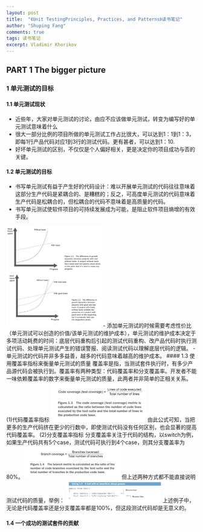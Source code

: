```yaml
---
layout: post
title:  "《Unit TestingPrinciples, Practices, and Patterns》读书笔记"
author: "Shuping Fang"
comments: true
tags: 读书笔记
excerpt: Vladimir Khorikov
---
```


## PART 1 The bigger picture

### 1 单元测试的目标

#### 1.1 单元测试现状
- 近些年，大家对单元测试的讨论，由应不应该做单元测试，转变为编写好的单元测试意味着什么
- 很大一部分比例的项目所做的单元测试工作占比很大，可以达到1：1到1：3，即每1行产品代码对应1到3行的测试代码。更有甚者，可以达到1：10.
- 好坏单元测试的区别，不仅仅是个人偏好相关，更是决定你的项目成功与否的关键。
#### 1.2 单元测试的目标
- 书写单元测试有益于产生好的代码设计：难以开展单元测试的代码往往意味着这部分生产代码是紧耦合的、是糟糕的；反之，可高度单元测试的代码意味着生产代码是松耦合的，但松耦合的代码不意味着是高质量的代码。
- 书写单元测试使软件项目的可持续发展成为可能，是阻止软件项目熵增的有效手段。
<img src="/assets/imgs/7.jpg" width="50%" alt="AltText" />
<img src="/assets/imgs/8.jpg" width="50%" alt="AltText" />
- 添加单元测试的时候需要考虑性价比（单元测试可以创造的价值/该单元测试的维护成本），单元测试的维护成本决定于多项活动耗费的时间：底层代码重构后引起的测试代码重构、改产品代码时执行测试代码、处理单元测试产生的错误警报、阅读测试代码以理解底层代码的逻辑。
- 单元测试的代码并非多多益善，越多的代码意味着越高的维护成本。
#### 1.3 使用覆盖率指标来衡量单元测试的质量
覆盖率是指，当测试套件执行时，有多少产品源代码会被执行到。覆盖率有两种类型：代码覆盖率和分支覆盖率。开发者不能一味依赖覆盖率的数字来衡量单元测试的质量，此两者并非简单的正相关关系。
(1)代码覆盖率指标
<img src="/assets/imgs/9.jpg" width="50%" alt="AltText" />
由此公式可知，当把更多的生产代码挤在更少的行数中，即使测试代码没有任何区别，也会显著的提高代码覆盖率。
(2)分支覆盖率指标
分支覆盖率关注于代码的结构，以switch为例，如果生产代码共有5个case，测试代码可执行到4个case，则其分支覆盖率为80%。
<img src="/assets/imgs/10.jpg" width="50%" alt="AltText" />
但上述两种方式都不能直接说明测试代码的质量，举例：
<img src="/assets/imgs/11.png" width="50%" alt="AltText" />
上述例子中，无论是代码覆盖率还是分支覆盖率都是100%，但这段测试代码却是无意义的。

#### 1.4 一个成功的测试套件的贡献


